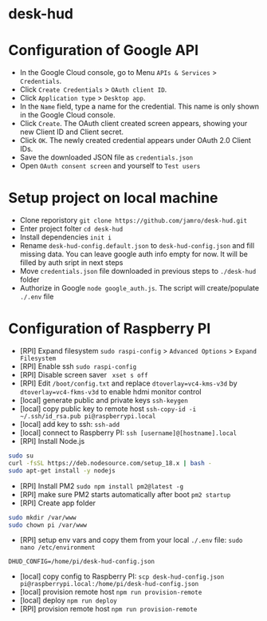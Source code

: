# desk-hud

# Configuration of Google API

- In the Google Cloud console, go to Menu `APIs & Services` > `Credentials`.
- Click `Create Credentials` > `OAuth client ID`.
- Click `Application type` > `Desktop app`.
- In the `Name` field, type a name for the credential. This name is only shown in the Google Cloud console.
- Click `Create`. The OAuth client created screen appears, showing your new Client ID and Client secret.
- Click `OK`. The newly created credential appears under OAuth 2.0 Client IDs.
- Save the downloaded JSON file as `credentials.json`
- Open `OAuth consent screen` and yourself to `Test users`

# Setup project on local machine

- Clone reporistory `git clone https://github.com/jamro/desk-hud.git`
- Enter project folter `cd desk-hud`
- Install dependencies `init i`
- Rename `desk-hud-config.default.json` to `desk-hud-config.json` and fill missing data. You can leave google auth info empty for now. It will be filled by auth sript in next steps
- Move `credentials.json` file downloaded in previous steps to `./desk-hud` folder
- Authorize in Google `node google_auth.js`. The script will create/populate `./.env` file

# Configuration of Raspberry PI

- [RPI] Expand filesystem `sudo raspi-config` > `Advanced Options` > `Expand Filesystem`
- [RPI] Enable ssh `sudo raspi-config`
- [RPI] Disable screen saver ` xset s off`
- [RPI] Edit `/boot/config.txt` and replace `dtoverlay=vc4-kms-v3d` by `dtoverlay=vc4-fkms-v3d` to enable hdmi monitor control
- [local] generate public and private keys `ssh-keygen`
- [local] copy public key to remote host `ssh-copy-id -i ~/.ssh/id_rsa.pub pi@raspberrypi.local`
- [local] add key to ssh: `ssh-add`
- [local] connect to Raspberry PI: `ssh [username]@[hostname].local`
- [RPI] Install Node.js 
```bash
sudo su
curl -fsSL https://deb.nodesource.com/setup_18.x | bash -
sudo apt-get install -y nodejs
```
- [RPI] Install PM2 `sudo npm install pm2@latest -g`
- [RPI] make sure PM2 starts automatically after boot `pm2 startup`
- [RPI] Create app folder
```bash
sudo mkdir /var/www
sudo chown pi /var/www
```
- [RPI] setup env vars and copy them from your local `./.env` file: `sudo nano /etc/environment`
```
DHUD_CONFIG=/home/pi/desk-hud-config.json 
```
- [local] copy config to Raspberry PI: `scp desk-hud-config.json pi@raspberrypi.local:/home/pi/desk-hud-config.json `
- [local] provision remote host `npm run provision-remote`
- [local] deploy `npm run deploy`
- [RPI] provision remote host `npm run provision-remote`
